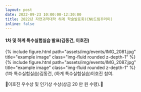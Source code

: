 ```yaml
---
layout: post
date: 2022-09-23 10:00:00-12:30:00
title: 2022년 자연과학대학 하계 학술발표회(CNU드림꾸러미)
inline: false
---
```

#### 1차 및 하계 특수실험실습 발표(김동건, 이호진)

<div class="row">
    <div class="col-sm mt-3 mt-md-0">
        {% include figure.html path="assets/img/events/IMG_2081.jpg" title="example image" class="img-fluid rounded z-depth-1" %}
    </div>
    <div class="col-sm mt-3 mt-md-0">
        {% include figure.html path="assets/img/events/IMG_2087.jpg" title="example image" class="img-fluid rounded z-depth-1" %}
    </div>
</div>
(1차 특수실험실습)김동건, (하계 특수실험실습)이호진 참여.

:tada:이호진 우수상 및 인기상 수상(상금 20 만 원 수령).:tada: